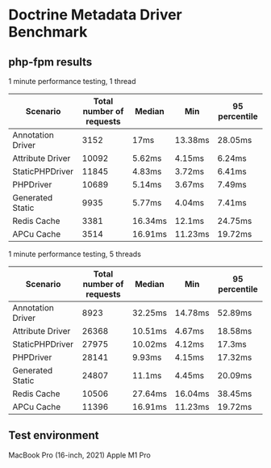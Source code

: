 # Doctrine Metadata Driver Benchmark

## php-fpm results

1 minute performance testing, 1 thread

| Scenario          | Total number of requests | Median  | Min     | 95 percentile |
|-------------------|--------------------------|---------|---------|---------------|
| Annotation Driver | 3152                     | 17ms    | 13.38ms | 28.05ms       |
| Attribute Driver  | 10092                    | 5.62ms  | 4.15ms  | 6.24ms        |
| StaticPHPDriver   | 11845                    | 4.83ms  | 3.72ms  | 6.41ms        |
| PHPDriver         | 10689                    | 5.14ms  | 3.67ms  | 7.49ms        |
| Generated Static  | 9935                     | 5.77ms  | 4.04ms  | 7.41ms        |
| Redis Cache       | 3381                     | 16.34ms | 12.1ms  | 24.75ms       |
| APCu Cache        | 3514                     | 16.91ms | 11.23ms | 19.72ms       |

1 minute performance testing, 5 threads

| Scenario          | Total number of requests | Median  | Min     | 95 percentile |
|-------------------|--------------------------|---------|---------|---------------|
| Annotation Driver | 8923                     | 32.25ms | 14.78ms | 52.89ms       |
| Attribute Driver  | 26368                    | 10.51ms | 4.67ms  | 18.58ms       |
| StaticPHPDriver   | 27975                    | 10.02ms | 4.12ms  | 17.3ms        |
| PHPDriver         | 28141                    | 9.93ms  | 4.15ms  | 17.32ms       |
| Generated Static  | 24807                    | 11.1ms  | 4.45ms  | 20.09ms       |
| Redis Cache       | 10506                    | 27.64ms | 16.04ms | 38.45ms       |
| APCu Cache        | 11396                    | 16.91ms | 11.23ms | 19.72ms       |

## Test environment

MacBook Pro (16-inch, 2021) Apple M1 Pro
